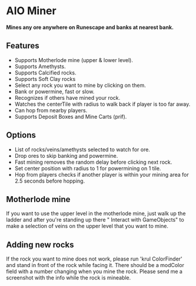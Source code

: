 # AIO Miner

**Mines any ore anywhere on Runescape and banks at nearest bank.**
<br>

## Features

- Supports Motherlode mine (upper & lower level).
- Supports Amethysts.
- Supports Calcified rocks.
- Supports Soft Clay rocks
- Select any rock you want to mine by clicking on them.
- Bank or powermine, fast or slow.
- Recognizes if others have mined your rock.
- Watches the centerTile with radius to walk back if player is too far away.
- Can hop from nearby players.
- Supports Deposit Boxes and Mine Carts (prif).

## Options

- List of rocks/veins/amethysts selected to watch for ore.
- Drop ores to skip banking and powermine.
- Fast mining removes the random delay before clicking next rock.
- Set center position with radius to 1 for powermining on 1 tile.
- Hop from players checks if another player is within your mining area for 2.5 seconds before hopping.

## Motherlode mine

If you want to use the upper level in the motherlode mine, just walk up the ladder and after you're standing up there "
Interact with GameObjects" to make a selection of veins on the upper level that you want to mine.

## Adding new rocks

If the rock you want to mine does not work, please run 'krul ColorFinder' and stand in front of the rock while facing
it. There should be a modColor field with a number changing when you mine the rock. Please send me a screenshot with the
info while the rock is mineable.